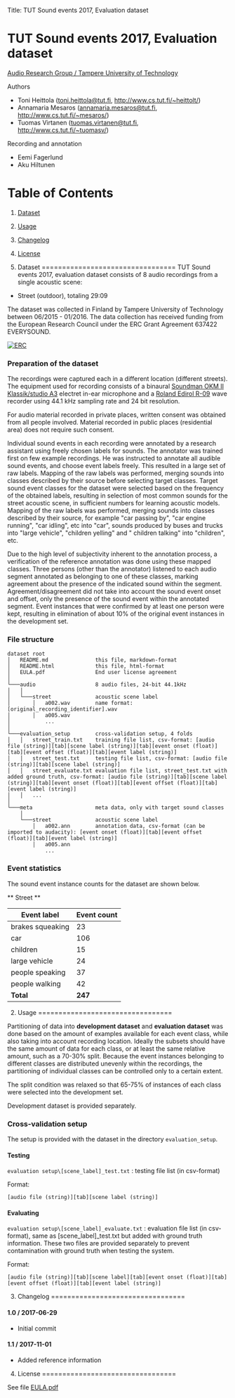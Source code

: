Title:  TUT Sound events 2017, Evaluation dataset

TUT Sound events 2017, Evaluation dataset
==========================================
[Audio Research Group / Tampere University of Technology](http://arg.cs.tut.fi/)

Authors
- Toni Heittola (<toni.heittola@tut.fi>, <http://www.cs.tut.fi/~heittolt/>)
- Annamaria Mesaros (<annamaria.mesaros@tut.fi>, <http://www.cs.tut.fi/~mesaros/>)
- Tuomas Virtanen (<tuomas.virtanen@tut.fi>, <http://www.cs.tut.fi/~tuomasv/>)

Recording and annotation
- Eemi Fagerlund
- Aku Hiltunen

# Table of Contents
1. [Dataset](#1-dataset)
2. [Usage](#2-usage)
3. [Changelog](#3-changelog)
4. [License](#4-license)

1. Dataset
=================================
TUT Sound events 2017, evaluation dataset consists of 8 audio recordings from a single acoustic scene: 

- Street (outdoor), totaling 29:09

The dataset was collected in Finland by Tampere University of Technology between 06/2015 - 01/2016. The data collection has received funding from the European Research Council under the ERC Grant Agreement 637422 EVERYSOUND.

[![ERC](https://erc.europa.eu/sites/default/files/content/erc_banner-horizontal.jpg "ERC")](https://erc.europa.eu/)

### Preparation of the dataset

The recordings were captured each in a different location (different streets). The equipment used for recording consists of a binaural [Soundman OKM II Klassik/studio A3](http://www.soundman.de/en/products/) electret in-ear microphone and a [Roland Edirol R-09](http://www.rolandus.com/products/r-09/) wave recorder using 44.1 kHz sampling rate and 24 bit resolution. 

For audio material recorded in private places, written consent was obtained from all people involved. Material recorded in public places (residential area) does not require such consent.

Individual sound events in each recording were annotated by a research assistant using freely chosen labels for sounds. The annotator was trained first on few example recordings. He was instructed to annotate all audible sound events, and choose event labels freely. This resulted in a large set of raw labels. Mapping of the raw labels was performed, merging sounds into classes described by their source before selecting target classes. Target sound event classes for the dataset were selected based on the frequency of the obtained labels, resulting in selection of most common sounds for the street acoustic scene, in sufficient numbers for learning acoustic models. Mapping of the raw labels was performed, merging sounds into classes described by their source, for example "car passing by", "car engine running", "car idling", etc into "car", sounds produced by buses and trucks into "large vehicle", "children yelling" and " children talking" into "children", etc.

Due to the high level of subjectivity inherent to the annotation process, a verification of the reference annotation was done using these mapped classes. Three persons (other than the annotator) listened to each audio segment annotated as belonging to one of these classes, marking agreement about the presence of the indicated sound within the segment. Agreement/disagreement did not take into account the sound event onset and offset, only the presence of the sound event within the annotated segment. Event instances that were confirmed by at least one person were kept, resulting in elimination of about 10% of the original event instances in the development set. 
 
### File structure

```
dataset root
│   README.md               this file, markdown-format
│   README.html             this file, html-format
│   EULA.pdf                End user license agreement
│
└───audio                   8 audio files, 24-bit 44.1kHz
│   │
│   └───street              acoustic scene label
│       │   a002.wav        name format: [original_recording_identifier].wav
│       │   a005.wav
│           ...
│
└───evaluation_setup        cross-validation setup, 4 folds
│   │   street_train.txt	training file list, csv-format: [audio file (string)][tab][scene label (string)][tab][event onset (float)][tab][event offset (float)][tab][event label (string)]
│   │   street_test.txt 	testing file list, csv-format: [audio file (string)][tab][scene label (string)]
│   │   street_evaluate.txt evaluation file list, street_test.txt with added ground truth, csv-format: [audio file (string)][tab][scene label (string)][tab][event onset (float)][tab][event offset (float)][tab][event label (string)]
│   │   ...   
│
└───meta					meta data, only with target sound classes
    │
    └───street				acoustic scene label
        │   a002.ann		annotation data, csv-format (can be imported to audacity): [event onset (float)][tab][event offset (float)][tab][event label (string)]
        │   a005.ann
            ...            
```

### Event statistics

The sound event instance counts for the dataset are shown below. 

** Street **

| Event label           | Event count |
|-----------------------|-------------|
| brakes squeaking      | 23          |
| car                   | 106         |
| children              | 15          |
| large vehicle         | 24          |
| people speaking       | 37          |
| people walking        | 42          |
| **Total**             | **247**     |


2. Usage
=================================

Partitioning of data into **development dataset** and **evaluation dataset** was done based on the amount of examples available for each event class, while also taking into account recording location. Ideally the subsets should have the same amount of data for each class, or at least the same relative amount, such as a 70-30% split. Because the event instances belonging to different classes are distributed unevenly within the recordings, the partitioning of individual classes can be controlled only to a certain extent. 

The split condition was relaxed so that 65-75% of instances of each class were selected into the development set.  

Development dataset is provided separately.

### Cross-validation setup

The setup is provided with the dataset in the directory `evaluation_setup`. 

#### Testing

`evaluation setup\[scene_label]_test.txt`
: testing file list (in csv-format)

Format:

    [audio file (string)][tab][scene label (string)]

#### Evaluating

`evaluation setup\[scene_label]_evaluate.txt`
: evaluation file list (in csv-format), same as [scene_label]_test.txt but added with ground truth information. These two files are provided separately to prevent contamination with ground truth when testing the system. 

Format: 

    [audio file (string)][tab][scene label][tab][event onset (float)][tab][event offset (float)][tab][event label (string)]

3. Changelog
=================================

#### 1.0 / 2017-06-29
* Initial commit

#### 1.1 / 2017-11-01
* Added reference information

4. License
=================================

See file [EULA.pdf](EULA.pdf)